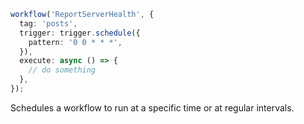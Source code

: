```ts
workflow('ReportServerHealth', {
  tag: 'posts',
  trigger: trigger.schedule({
    pattern: '0 0 * * *',
  }),
  execute: async () => {
    // do something
  },
});
```

<Footer>
Schedules a workflow to run at a specific time or at regular intervals.
</Footer>
